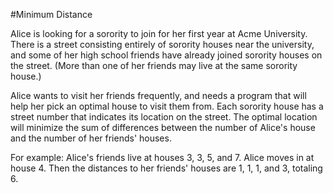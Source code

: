 #Minimum Distance

Alice is looking for a sorority to join for her first year at Acme University. There is a street consisting entirely of sorority houses near the university, and some of her high school friends have already joined sorority houses on the street. (More than one of her friends may live at the same sorority house.)

Alice wants to visit her friends frequently, and needs a program that will help her pick an optimal house to visit them from. Each sorority house has a street number that indicates its location on the street. The optimal location will minimize the sum of differences between the number of Alice's house and the number of her friends' houses.

For example: Alice's friends live at houses 3, 3, 5, and 7. Alice moves in at house 4. Then the distances to her friends' houses are 1, 1, 1, and 3, totaling 6.

